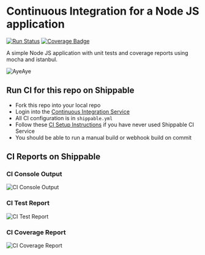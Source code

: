 
# Continuous Integration for a Node JS application
[![Run Status](https://api.shippable.com/projects/5cd6ef7ad964990007b5d470/badge?branch=test_shippable)](https://app.shippable.com/github/tchia04/basic-node/dashboard)
[![Coverage Badge](https://api.shippable.com/projects/5cd6ef7ad964990007b5d470/coverageBadge?branch=test_shippable)](https://app.shippable.com/github/tchia04/basic-node/dashboard)

A simple Node JS application with unit tests and coverage reports using mocha
and istanbul.

![AyeAye](https://github.com/shippableSamples/node-with-tests-coverage/blob/master/public/resources/images/captain.png)

## Run CI for this repo on Shippable
* Fork this repo into your local repo
* Login into the [Continuous Integration Service](wwww.shippable.com)
* All CI configuration is in `shippable.yml`
* Follow these [CI Setup Instructions](http://docs.shippable.com/ci/runFirstBuild/) if you have never used Shippable CI Service
* You should be able to run a manual build or webhook build on commit

## CI Reports on Shippable

### CI Console Output
![CI Console Output](https://github.com/devops-recipes/basic-node/blob/master/public/resources/images/console.jpg)

### CI Test Report
![CI Test Report](https://github.com/devops-recipes/basic-node/blob/master/public/resources/images/tests.jpg)

### CI Coverage Report
![CI Coverage Report](https://github.com/devops-recipes/basic-node/blob/master/public/resources/images/coverage.jpg)
